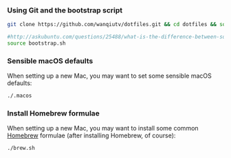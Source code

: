 ### Using Git and the bootstrap script
```bash
git clone https://github.com/wanqiutv/dotfiles.git && cd dotfiles && source bootstrap.sh
```

```bash
#http://askubuntu.com/questions/25488/what-is-the-difference-between-source-and-in-bash
source bootstrap.sh
```

### Sensible macOS defaults

When setting up a new Mac, you may want to set some sensible macOS defaults:

```bash
./.macos
```

### Install Homebrew formulae

When setting up a new Mac, you may want to install some common [Homebrew](http://brew.sh/) formulae (after installing Homebrew, of course):

```bash
./brew.sh
```
